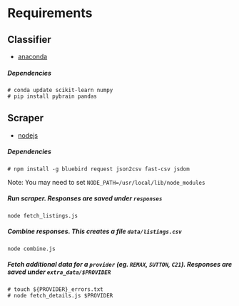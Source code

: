 # Requirements

## Classifier

* [anaconda](http://continuum.io/downloads)

##### Dependencies
```
# conda update scikit-learn numpy
# pip install pybrain pandas
```

## Scraper

* [nodejs](http://nodejs.org/)

##### Dependencies
```
# npm install -g bluebird request json2csv fast-csv jsdom
```

Note: You may need to set `NODE_PATH=/usr/local/lib/node_modules`
##### Run scraper. Responses are saved under `responses`
```
node fetch_listings.js
```

##### Combine responses. This creates a file `data/listings.csv`
```
node combine.js
```

##### Fetch additional data for a `provider` (eg. `REMAX`, `SUTTON`, `C21`). Responses are saved under `extra_data/$PROVIDER`
```
# touch ${PROVIDER}_errors.txt
# node fetch_details.js $PROVIDER
```
